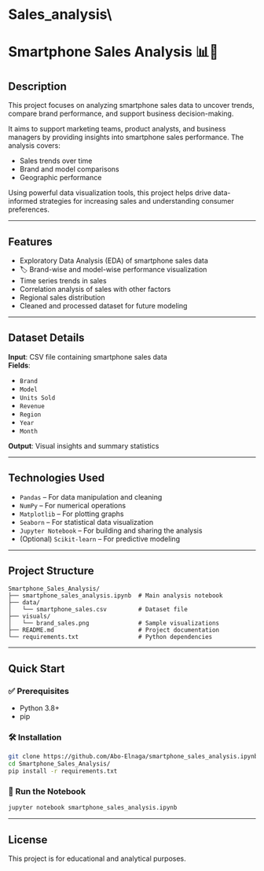 # Sales_analysis\

# Smartphone Sales Analysis 📊📱

## Description

This project focuses on analyzing smartphone sales data to uncover trends, compare brand performance, and support business decision-making.

It aims to support marketing teams, product analysts, and business managers by providing insights into smartphone sales performance. The analysis covers:
- Sales trends over time
- Brand and model comparisons
- Geographic performance

Using powerful data visualization tools, this project helps drive data-informed strategies for increasing sales and understanding consumer preferences.

---

## Features

-  Exploratory Data Analysis (EDA) of smartphone sales data  
- 🏷 Brand-wise and model-wise performance visualization  
-  Time series trends in sales  
-  Correlation analysis of sales with other factors  
-  Regional sales distribution  
-  Cleaned and processed dataset for future modeling  

---

## Dataset Details

**Input**: CSV file containing smartphone sales data  
**Fields**:
- `Brand`
- `Model`
- `Units Sold`
- `Revenue`
- `Region`
- `Year`
- `Month`

**Output**: Visual insights and summary statistics

---

## Technologies Used

- `Pandas` – For data manipulation and cleaning  
- `NumPy` – For numerical operations  
- `Matplotlib` – For plotting graphs  
- `Seaborn` – For statistical data visualization  
- `Jupyter Notebook` – For building and sharing the analysis  
- (Optional) `Scikit-learn` – For predictive modeling

---

## Project Structure

```
Smartphone_Sales_Analysis/
├── smartphone_sales_analysis.ipynb  # Main analysis notebook
├── data/
│   └── smartphone_sales.csv         # Dataset file
├── visuals/
│   └── brand_sales.png              # Sample visualizations
├── README.md                        # Project documentation
└── requirements.txt                 # Python dependencies
```

---

## Quick Start

### ✅ Prerequisites

- Python 3.8+
- pip

### 🛠️ Installation

```bash
git clone https://github.com/Abo-Elnaga/smartphone_sales_analysis.ipynb
cd Smartphone_Sales_Analysis/
pip install -r requirements.txt
```

### 🚀 Run the Notebook

```bash
jupyter notebook smartphone_sales_analysis.ipynb
```

---

## License

This project is for educational and analytical purposes.
